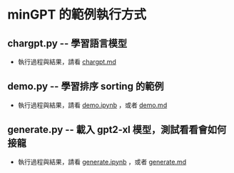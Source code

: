 # minGPT 的範例執行方式

## chargpt.py -- 學習語言模型

* 執行過程與結果，請看 [chargpt.md](chargpt.md)

## demo.py -- 學習排序 sorting 的範例

* 執行過程與結果，請看 [demo.ipynb](demo.ipynb) ，或者 [demo.md](demo.md)

## generate.py -- 載入 gpt2-xl 模型，測試看看會如何接龍

* 執行過程與結果，請看 [generate.ipynb](generate.ipynb) ，或者 [generate.md](generate.md)
